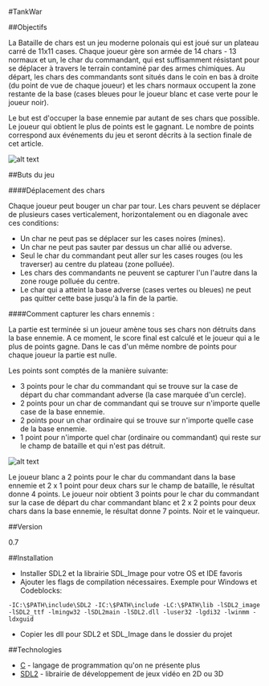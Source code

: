 #TankWar

##Objectifs

La Bataille de chars est un jeu moderne polonais qui est joué sur un plateau carré de 11x11 cases. Chaque joueur gère son armée de 14 chars - 13 normaux et un, le char du commandant, qui est suffisamment résistant pour se déplacer à travers le terrain contaminé par des armes chimiques. Au départ, les chars des commandants sont situés dans le coin en bas à droite (du point de vue de chaque joueur) et les chars normaux occupent la zone restante de la base (cases bleues pour le joueur blanc et case verte pour le joueur noir).

Le but est d'occuper la base ennemie par autant de ses chars que possible. Le joueur qui obtient le plus de points est le gagnant. Le nombre de points correspond aux événements du jeu et seront décrits à la section finale de cet article.

![alt text](http://sanic.violates.me/i/nvSlaf.jpg "Plateau de jeu")

##Buts du jeu

####Déplacement des chars

Chaque joueur peut bouger un char par tour. Les chars peuvent se déplacer de plusieurs cases verticalement, horizontalement ou en diagonale avec ces conditions:
  - Un char ne peut pas se déplacer sur les cases noires (mines).
  - Un char ne peut pas sauter par dessus un char allié ou adverse.
  - Seul le char du commandant peut aller sur les cases rouges (ou les traverser) au centre du plateau (zone polluée).
  - Les chars des commandants ne peuvent se capturer l'un l'autre dans la zone rouge polluée du centre.
  - Le char qui a atteint la base adverse (cases vertes ou bleues) ne peut pas quitter cette base jusqu'à la fin de la partie.

####Comment capturer les chars ennemis :

La partie est terminée si un joueur amène tous ses chars non détruits dans la base ennemie. A ce moment, le score final est calculé et le joueur qui a le plus de points gagne. Dans le cas d'un même nombre de points pour chaque joueur la partie est nulle.

Les points sont comptés de la manière suivante:

 - 3 points pour le char du commandant qui se trouve sur la case de départ du char commandant adverse (la case marquée d'un cercle).
 - 2 points pour un char de commandant qui se trouve sur n'importe quelle case de la base ennemie.
 - 2 points pour un char ordinaire qui se trouve sur n'importe quelle case de la base ennemie.
 - 1 point pour n'importe quel char (ordinaire ou commandant) qui reste sur le champ de bataille et qui n'est pas détruit.

![alt text](http://i.imgur.com/WvEJlta.jpg?1 "Décompte des points")

Le joueur blanc a 2 points pour le char du commandant dans la base ennemie et 2 x 1 point pour deux chars sur le champ de bataille, le résultat donne 4 points. Le joueur noir obtient 3 points pour le char du commandant sur la case de départ du char commandant blanc et 2 x 2 points pour deux chars dans la base ennemie, le résultat donne 7 points. Noir et le vainqueur.

##Version

0.7

##Installation

 - Installer SDL2 et la librairie SDL_Image pour votre OS et IDE favoris
 - Ajouter les flags de compilation nécessaires. Exemple pour Windows et Codeblocks:
 ```
 -IC:\$PATH\include\SDL2 -IC:\$PATH\include -LC:\$PATH\lib -lSDL2_image -lSDL2_ttf -lmingw32 -lSDL2main -lSDL2.dll -luser32 -lgdi32 -lwinmm -ldxguid
```
 - Copier les dll pour SDL2 et SDL_Image dans le dossier du projet


##Technologies 

* [C] - langage de programmation qu'on ne présente plus
* [SDL2] - librairie de développement de jeux vidéo en 2D ou 3D

[C]:https://en.wikipedia.org/wiki/C_%28programming_language%29
[SDL2]:http://www.libsdl.org/
